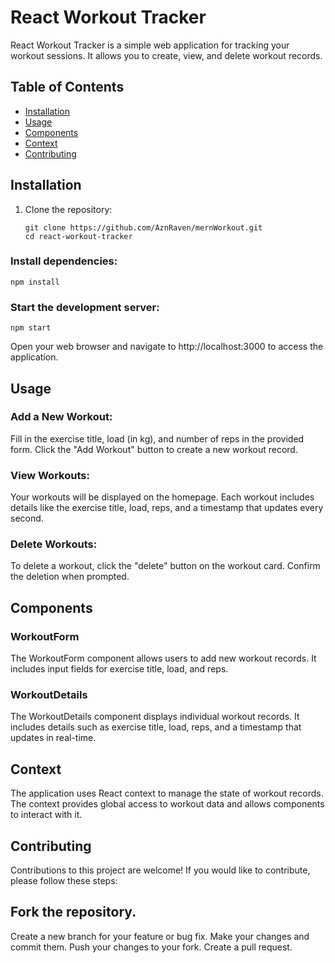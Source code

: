 # React Workout Tracker

React Workout Tracker is a simple web application for tracking your workout sessions. It allows you to create, view, and delete workout records.

## Table of Contents

- [Installation](#installation)
- [Usage](#usage)
- [Components](#components)
- [Context](#context)
- [Contributing](#contributing)

## Installation

1. Clone the repository:

   ```shell
   git clone https://github.com/AznRaven/mernWorkout.git
   cd react-workout-tracker
   ```

### Install dependencies:

```
npm install
```
### Start the development server:

```
npm start
```
Open your web browser and navigate to http://localhost:3000 to access the application.

## Usage
### Add a New Workout:

Fill in the exercise title, load (in kg), and number of reps in the provided form.
Click the "Add Workout" button to create a new workout record.
### View Workouts:

Your workouts will be displayed on the homepage.
Each workout includes details like the exercise title, load, reps, and a timestamp that updates every second.
### Delete Workouts:

To delete a workout, click the "delete" button on the workout card.
Confirm the deletion when prompted.
## Components
### WorkoutForm
The WorkoutForm component allows users to add new workout records. It includes input fields for exercise title, load, and reps.

### WorkoutDetails
The WorkoutDetails component displays individual workout records. It includes details such as exercise title, load, reps, and a timestamp that updates in real-time.

## Context
The application uses React context to manage the state of workout records. The context provides global access to workout data and allows components to interact with it.

## Contributing
Contributions to this project are welcome! If you would like to contribute, please follow these steps:

## Fork the repository.
Create a new branch for your feature or bug fix.
Make your changes and commit them.
Push your changes to your fork.
Create a pull request.
